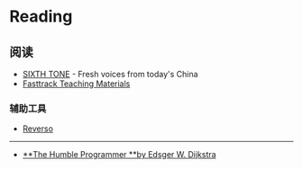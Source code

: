 # Reading

## 阅读

-   [SIXTH TONE](https://www.sixthtone.com/) - Fresh voices from today's China
-   [Fasttrack Teaching Materials](https://fasttrackteaching.com/)

### 辅助工具

-   [Reverso](https://www.reverso.net/%E6%96%87%E5%AD%97%E7%BF%BB%E8%AF%91)

---

-   [**The Humble Programmer **by Edsger W. Dijkstra](https://www.cs.utexas.edu/~EWD/transcriptions/EWD03xx/EWD340.html)